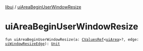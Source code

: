 [libui](index.md) / [uiAreaBeginUserWindowResize](./ui-area-begin-user-window-resize.md)

# uiAreaBeginUserWindowResize

`fun uiAreaBeginUserWindowResize(a: `[`CValuesRef`](../kotlinx.cinterop/-c-values-ref/index.md)`<`[`uiArea`](ui-area.md)`>?, edge: `[`uiWindowResizeEdge`](ui-window-resize-edge.md)`): `[`Unit`](https://kotlinlang.org/api/latest/jvm/stdlib/kotlin/-unit/index.html)